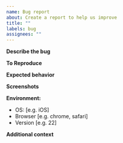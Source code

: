 ```yaml
---
name: Bug report
about: Create a report to help us improve
title: ""
labels: bug
assignees: ""
---
```


**Describe the bug**

<!-- A clear and concise description of what the bug is. -->

**To Reproduce**

<!-- Steps to reproduce the behavior: -->
<!-- If possible JSON content utilizing reference assets to illustrate the issue -->

**Expected behavior**

<!-- A clear and concise description of what you expected to happen. -->

**Screenshots**

<!-- If applicable, add screenshots to help explain your problem. -->

**Environment:**

<!-- If applicable, add information about the environment you're using -->

- OS: [e.g. iOS]
- Browser [e.g. chrome, safari]
- Version [e.g. 22]

**Additional context**

<!-- Add any other context about the problem here. -->